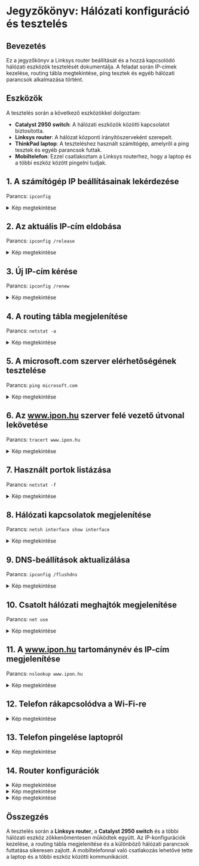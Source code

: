 # Jegyzőkönyv: Hálózati konfiguráció és tesztelés

## Bevezetés

Ez a jegyzőkönyv a Linksys router beállítását és a hozzá kapcsolódó hálózati eszközök tesztelését dokumentálja. A feladat során IP-címek kezelése, routing tábla megtekintése, ping tesztek és egyéb hálózati parancsok alkalmazása történt.




## Eszközök
A tesztelés során a következő eszközökkel dolgoztam:
- **Catalyst 2950 switch**: A hálózati eszközök közötti kapcsolatot biztosította.
- **Linksys router**: A hálózat központi irányítószerveként szerepelt.
- **ThinkPad laptop**: A teszteléshez használt számítógép, amelyről a ping tesztek és egyéb parancsok futtak.
- **Mobiltelefon**: Ezzel csatlakoztam a Linksys routerhez, hogy a laptop és a többi eszköz között pingelni tudjak.
## 1. A számítógép IP beállításainak lekérdezése
Parancs: `ipconfig`
<details>
  <summary>Kép megtekintése</summary>

  ![IPCONFIG](https://github.com/PavlyasB/IPhalo/blob/main/Képek/ipconfig-all.png?raw=true)
  
</details>

## 2. Az aktuális IP-cím eldobása
Parancs: `ipconfig /release`
<details>
  <summary>Kép megtekintése</summary>
  ![release](https://github.com/PavlyasB/IPhalo/blob/main/Képek/iprelease.png?raw=true)
</details>

## 3. Új IP-cím kérése
Parancs: `ipconfig /renew`
<details>
  <summary>Kép megtekintése</summary>
  ![renew](https://github.com/PavlyasB/IPhalo/blob/main/Képek/iprenew.png?raw=true)
</details>

## 4. A routing tábla megjelenítése
Parancs: `netstat -a`
<details>
  <summary>Kép megtekintése</summary>
  ![netstat-a](https://github.com/PavlyasB/IPhalo/blob/main/Képek/netstat-a.png?raw=true)
</details>

## 5. A microsoft.com szerver elérhetőségének tesztelése
Parancs: `ping microsoft.com`
<details>
  <summary>Kép megtekintése</summary>
  ![microsoft](https://github.com/PavlyasB/IPhalo/blob/main/Képek/microsoftcom.png?raw=true)
</details>

## 6. Az www.ipon.hu szerver felé vezető útvonal lekövetése
Parancs: `tracert www.ipon.hu`
<details>
  <summary>Kép megtekintése</summary>
  ![tracert](https://github.com/PavlyasB/IPhalo/blob/main/Képek/traceipon.png?raw=true)
</details>

## 7. Használt portok listázása
Parancs: `netstat -f`
<details>

  <summary>Kép megtekintése</summary>
  ![netstat-f](https://github.com/PavlyasB/IPhalo/blob/main/Képek/netstat-f.png?raw=true)
</details>

## 8. Hálózati kapcsolatok megjelenítése
Parancs: `netsh interface show interface`
<details>

  <summary>Kép megtekintése</summary>
  ![netsh](https://github.com/PavlyasB/IPhalo/blob/main/Képek/netshinterface.png?raw=true)
</details>

## 9. DNS-beállítások aktualizálása
Parancs: `ipconfig /flushdns`
<details>
  <summary>Kép megtekintése</summary>
  ![flushdns](https://github.com/PavlyasB/IPhalo/blob/main/Képek/dnsflush.png?raw=true)
</details>

## 10. Csatolt hálózati meghajtók megjelenítése
Parancs: `net use`
<details>
  <summary>Kép megtekintése</summary>
  ![netuse](https://github.com/PavlyasB/IPhalo/blob/main/Képek/netuse.png?raw=true)
</details>

## 11. A www.ipon.hu tartománynév és IP-cím megjelenítése
Parancs: `nslookup www.ipon.hu`
<details>
  <summary>Kép megtekintése</summary>
  ![Ipon](https://github.com/PavlyasB/IPhalo/blob/main/Képek/ipon.png?raw=true)
</details>

## 12. Telefon rákapcsolódva a Wi-Fi-re
<details>
  <summary>Kép megtekintése</summary>

  ![telcsati](https://github.com/PavlyasB/IPhalo/blob/main/Képek/telefoncsati.PNG?raw=true)
</details>

## 13. Telefon pingelése laptopról
<details>
  <summary>Kép megtekintése</summary>

  ![telping](https://github.com/PavlyasB/IPhalo/blob/main/Képek/Telefon-ping.png?raw=true)
</details>

## 14. Router konfigurációk
<details>
  <summary>Kép megtekintése</summary>
  ![routercon](https://github.com/PavlyasB/IPhalo/blob/main/Képek/routerconfig.png?raw=true)
</details>

<details>
  <summary>Kép megtekintése</summary>
  ![routercon1](https://github.com/PavlyasB/IPhalo/blob/main/Képek/routerjelszo.png?raw=true)
</details>

<details>
  <summary>Kép megtekintése</summary>
  ![routercon2](https://github.com/PavlyasB/IPhalo/blob/main/Képek/pingletilt.png?raw=true)
</details>

## Összegzés
A tesztelés során a **Linksys router**, a **Catalyst 2950 switch** és a többi hálózati eszköz zökkenőmentesen működtek együtt. Az IP-konfigurációk kezelése, a routing tábla megjelenítése és a különböző hálózati parancsok futtatása sikeresen zajlott. A mobiltelefonnal való csatlakozás lehetővé tette a laptop és a többi eszköz közötti kommunikációt.